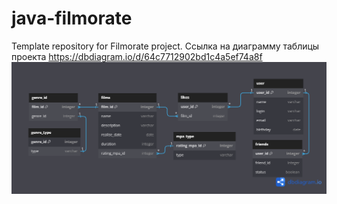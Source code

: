 # java-filmorate
Template repository for Filmorate project.
Ссылка на диаграмму таблицы проекта
https://dbdiagram.io/d/64c7712902bd1c4a5ef74a8f
![alt text](https://github.com/fen1x63/java-filmorate/blob/d7dc115a8332caee07378e190427abe0180cda5e/ER.png)
